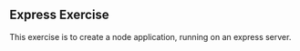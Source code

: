 Express Exercise
------------------

This exercise is to create a node application, running on an express server.

